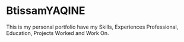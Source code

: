 # BtissamYAQINE 
This is my personal portfolio have my Skills, Experiences Professional, Education, Projects Worked and Work On.
